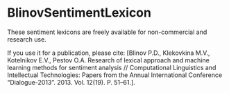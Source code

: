 # BlinovSentimentLexicon

These sentiment lexicons are freely available for non-commercial and research use.

If you use it for a publication, please cite: [Blinov P.D., Klekovkina M.V., Kotelnikov E.V., Pestov O.A. Research of lexical approach and machine learning methods for sentiment analysis // Computational Linguistics and Intellectual Technologies: Papers from the Annual International Conference “Dialogue-2013”. 2013. Vol. 12(19). P. 51–61.].
